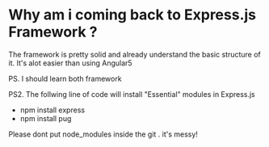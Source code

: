 # Why am i coming back to Express.js Framework ?
The framework is pretty solid and already understand the basic structure of it. It's alot easier than using Angular5

PS. I should learn both framework

PS2. The follwing line of code will install "Essential" modules in Express.js
- npm install express
- npm install pug

Please dont put node_modules inside the git . it's messy!
